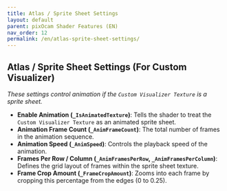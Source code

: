 ```yaml
---
title: Atlas / Sprite Sheet Settings
layout: default
parent: pixOcam Shader Features (EN)
nav_order: 12
permalink: /en/atlas-sprite-sheet-settings/
---
```


## Atlas / Sprite Sheet Settings (For Custom Visualizer)

*These settings control animation if the `Custom Visualizer Texture` is a sprite sheet.*

*   **Enable Animation (`_IsAnimatedTexture`)**: Tells the shader to treat the `Custom Visualizer Texture` as an animated sprite sheet.
*   **Animation Frame Count (`_AnimFrameCount`)**: The total number of frames in the animation sequence.
*   **Animation Speed (`_AnimSpeed`)**: Controls the playback speed of the animation.
*   **Frames Per Row / Column (`_AnimFramesPerRow`, `_AnimFramesPerColumn`)**: Defines the grid layout of frames within the sprite sheet texture.
*   **Frame Crop Amount (`_FrameCropAmount`)**: Zooms into each frame by cropping this percentage from the edges (0 to 0.25). 